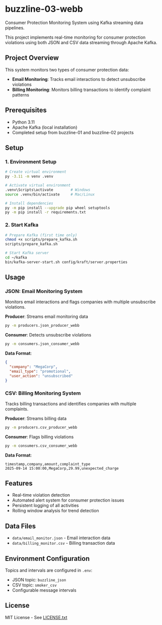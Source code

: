 # buzzline-03-webb

Consumer Protection Monitoring System using Kafka streaming data pipelines.

This project implements real-time monitoring for consumer protection violations using both JSON and CSV data streaming through Apache Kafka.

## Project Overview

This system monitors two types of consumer protection data:
- **Email Monitoring**: Tracks email interactions to detect unsubscribe violations
- **Billing Monitoring**: Monitors billing transactions to identify complaint patterns

## Prerequisites

- Python 3.11
- Apache Kafka (local installation)
- Completed setup from buzzline-01 and buzzline-02 projects

## Setup

### 1. Environment Setup

```bash
# Create virtual environment
py -3.11 -m venv .venv

# Activate virtual environment
.venv\Scripts\activate        # Windows
source .venv/bin/activate     # Mac/Linux

# Install dependencies
py -m pip install --upgrade pip wheel setuptools
py -m pip install -r requirements.txt
```

### 2. Start Kafka

```bash
# Prepare Kafka (first time only)
chmod +x scripts/prepare_kafka.sh
scripts/prepare_kafka.sh

# Start Kafka server
cd ~/kafka
bin/kafka-server-start.sh config/kraft/server.properties
```

## Usage

### JSON: Email Monitoring System

Monitors email interactions and flags companies with multiple unsubscribe violations.

**Producer**: Streams email monitoring data
```bash
py -m producers.json_producer_webb
```

**Consumer**: Detects unsubscribe violations
```bash
py -m consumers.json_consumer_webb
```

**Data Format**:
```json
{
  "company": "MegaCorp",
  "email_type": "promotional",
  "user_action": "unsubscribed"
}
```

### CSV: Billing Monitoring System

Tracks billing transactions and identifies companies with multiple complaints.

**Producer**: Streams billing data
```bash
py -m producers.csv_producer_webb
```

**Consumer**: Flags billing violations
```bash
py -m consumers.csv_consumer_webb
```

**Data Format**:
```csv
timestamp,company,amount,complaint_type
2025-09-14 15:00:00,MegaCorp,29.99,unexpected_charge
```

## Features

- Real-time violation detection
- Automated alert system for consumer protection issues
- Persistent logging of all activities
- Rolling window analysis for trend detection

## Data Files

- `data/email_monitor.json` - Email interaction data
- `data/billing_monitor.csv` - Billing transaction data

## Environment Configuration

Topics and intervals are configured in `.env`:
- JSON topic: `buzzline_json`
- CSV topic: `smoker_csv`
- Configurable message intervals

## License

MIT License - See [LICENSE.txt](LICENSE.txt)